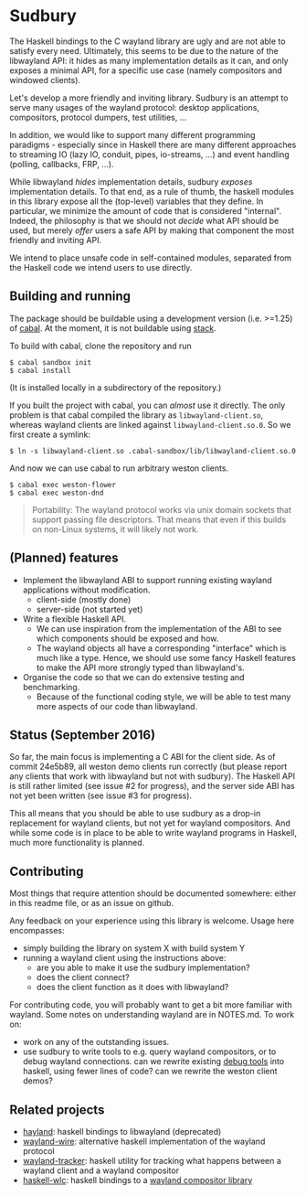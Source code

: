 Sudbury
===
The Haskell bindings to the C wayland library are ugly and are not able to satisfy every need.
Ultimately, this seems to be due to the nature of the libwayland API: it hides as many implementation details as it can, and only exposes a minimal API, for a specific use case (namely compositors and windowed clients).

Let's develop a more friendly and inviting library.
Sudbury is an attempt to serve many usages of the wayland protocol: desktop applications, compositors, protocol dumpers, test utilities, ...

In addition, we would like to support many different programming paradigms - especially since in Haskell there are many different approaches to streaming IO (lazy IO, conduit, pipes, io-streams, ...) and event handling (polling, callbacks, FRP, ...).

While libwayland _hides_ implementation details, sudbury _exposes_ implementation details.
To that end, as a rule of thumb, the haskell modules in this library expose all the (top-level) variables that they define.
In particular, we minimize the amount of code that is considered "internal".
Indeed, the philosophy is that we should not _decide_ what API should be used, but merely _offer_ users a safe API by making that component the most friendly and inviting API.

We intend to place unsafe code in self-contained modules, separated from the Haskell code we intend users to use directly.

Building and running
---
The package should be buildable using a development version (i.e. >=1.25) of [cabal](https://github.com/haskell/cabal).
At the moment, it is not buildable using [stack](http://haskellstack.org/).

To build with cabal, clone the repository and run
```
$ cabal sandbox init
$ cabal install
```
(It is installed locally in a subdirectory of the repository.)

If you built the project with cabal, you can _almost_ use it directly.
The only problem is that cabal compiled the library as `libwayland-client.so`, whereas wayland clients are linked against `libwayland-client.so.0`.
So we first create a symlink:
```
$ ln -s libwayland-client.so .cabal-sandbox/lib/libwayland-client.so.0
```
And now we can use cabal to run arbitrary weston clients.
```
$ cabal exec weston-flower
$ cabal exec weston-dnd
```

> Portability: The wayland protocol works via unix domain sockets that support passing file descriptors. That means that even if this builds on non-Linux systems, it will likely not work.

(Planned) features
---
- Implement the libwayland ABI to support running existing wayland applications without modification.
  - client-side (mostly done)
  - server-side (not started yet)
- Write a flexible Haskell API.
  - We can use inspiration from the implementation of the ABI to see which components should be exposed and how.
  - The wayland objects all have a corresponding "interface" which is much like a type. Hence, we should use some fancy Haskell features to make the API more strongly typed than libwayland's.
- Organise the code so that we can do extensive testing and benchmarking.
  - Because of the functional coding style, we will be able to test many more aspects of our code than libwayland.

Status (September 2016)
---
So far, the main focus is implementing a C ABI for the client side.
As of commit 24e5b89, all weston demo clients run correctly (but please report any clients that work with libwayland but not with sudbury).
The Haskell API is still rather limited (see issue #2 for progress), and the server side ABI has not yet been written (see issue #3 for progress).

This all means that you should be able to use sudbury as a drop-in replacement for wayland clients, but not yet for wayland compositors. And while some code is in place to be able to write wayland programs in Haskell, much more functionality is planned.

Contributing
---
Most things that require attention should be documented somewhere: either in this readme file, or as an issue on github.

Any feedback on your experience using this library is welcome. Usage here encompasses:
- simply building the library on system X with build system Y
- running a wayland client using the instructions above:
  - are you able to make it use the sudbury implementation?
  - does the client connect?
  - does the client function as it does with libwayland?

For contributing code, you will probably want to get a bit more familiar with wayland. Some notes on understanding wayland are in NOTES.md. To work on:
- work on any of the outstanding issues.
- use sudbury to write tools to e.g. query wayland compositors, or to debug wayland connections. can we rewrite existing [debug tools](https://wayland.freedesktop.org/extras.html) into haskell, using fewer lines of code? can we rewrite the weston client demos?

Related projects
---
- [hayland](https://github.com/abooij/haskell-wayland): haskell bindings to libwayland (deprecated)
- [wayland-wire](https://github.com/sivertb/wayland-wire): alternative haskell implementation of the wayland protocol
- [wayland-tracker](https://github.com/01org/wayland-tracker/): haskell utility for tracking what happens between a wayland client and a wayland compositor
- [haskell-wlc](https://github.com/dlahoti/haskell-wlc): haskell bindings to a [wayland compositor library](https://github.com/Cloudef/wlc)
